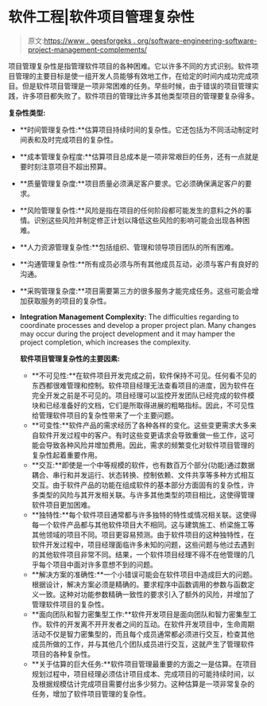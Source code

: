 # 软件工程|软件项目管理复杂性

> 原文:[https://www . geesforgeks . org/software-engineering-software-project-management-complements/](https://www.geeksforgeeks.org/software-engineering-software-project-management-complexities/)

项目管理复杂性是指管理软件项目的各种困难。它以许多不同的方式识别。软件项目管理的主要目标是使一组开发人员能够有效地工作，在给定的时间内成功完成项目。但是软件项目管理是一项非常困难的任务。早些时候，由于错误的项目管理实践，许多项目都失败了。软件项目的管理比许多其他类型项目的管理要复杂得多。

**复杂性类型:**

*   **时间管理复杂性:**估算项目持续时间的复杂性。它还包括为不同活动制定时间表和及时完成项目的复杂性。
*   **成本管理复杂程度:**估算项目总成本是一项非常艰巨的任务，还有一点就是要时刻注意项目不超出预算。
*   **质量管理复杂度:**项目质量必须满足客户要求。它必须确保满足客户的要求。
*   **风险管理复杂性:**风险是指在项目的任何阶段都可能发生的意料之外的事情。识别这些风险并制定修正计划以降低这些风险的影响可能会出现各种困难。
*   **人力资源管理复杂性:**包括组织、管理和领导项目团队的所有困难。
*   **沟通管理复杂性:**所有成员必须与所有其他成员互动，必须与客户有良好的沟通。
*   **采购管理复杂度:**项目需要第三方的很多服务才能完成任务。这些可能会增加获取服务的项目的复杂性。
*   **Integration Management Complexity:** The difficulties regarding to coordinate processes and develop a proper project plan. Many changes may occur during the project development and it may hamper the project completion, which increases the complexity.

    **软件项目管理复杂性的主要因素:**

    *   **不可见性:**在软件项目开发完成之前，软件保持不可见。任何看不见的东西都很难管理和控制。软件项目经理无法查看项目的进度，因为软件在完全开发之前是不可见的。项目经理可以监控开发团队已经完成的软件模块和已经准备好的文档，它们是所取得进展的粗略指标。因此，不可见性给管理软件项目的复杂性带来了一个主要问题。
    *   **可变性:**软件产品的需求经历了各种各样的变化。这些变更需求大多来自软件开发过程中的客户。有时这些变更请求会导致重做一些工作，这可能会导致各种风险并增加费用。因此，需求的频繁变化对软件项目管理的复杂性起着重要作用。
    *   **交互:**即使是一个中等规模的软件，也有数百万个部分(功能)通过数据耦合、串行和并发运行、状态转换、控制依赖、文件共享等多种方式相互交互。由于软件产品的功能在组成软件的基本部分方面固有的复杂性，许多类型的风险与其开发相关联。与许多其他类型的项目相比，这使得管理软件项目更加困难。
    *   **独特性:**每个软件项目通常都与许多独特的特性或情况相关联。这使得每一个软件产品都与其他软件项目大不相同。这与建筑施工、桥梁施工等其他领域的项目不同。项目更容易预测。由于软件项目的这种独特性，在软件开发过程中，项目经理面临许多未知的问题，这些问题与他过去遇到的其他软件项目非常不同。结果，一个软件项目经理不得不在他管理的几乎每个项目中面对许多意想不到的问题。
    *   **解决方案的准确性:**一个小错误可能会在软件项目中造成巨大的问题。根据设计，解决方案必须是精确的。要求程序中函数调用的参数与函数定义一致。这种对功能参数精确一致性的要求引入了额外的风险，并增加了管理软件项目的复杂性。
    *   **面向团队和智力密集型工作:**软件开发项目是面向团队和智力密集型工作。软件的开发离不开开发者之间的互动。在软件开发项目中，生命周期活动不仅是智力密集型的，而且每个成员通常都必须进行交互，检查其他成员所做的工作，并与其他几个团队成员进行交互，这就产生了管理软件项目的各种复杂性。
    *   **关于估算的巨大任务:**软件项目管理最重要的方面之一是估算。在项目规划过程中，项目经理必须估计项目成本、完成项目的可能持续时间，以及根据规模估计完成项目需要付出多少努力。这种估算是一项非常复杂的任务，增加了软件项目管理的复杂性。